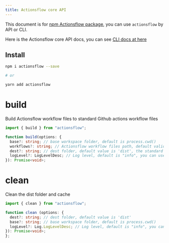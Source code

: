 ```yaml
---
title: Actionsflow core API
---
```


This document is for [npm Actionsflow package](https://www.npmjs.com/package/actionsflow), you can use `actionsflow` by API or CLI.

Here is the Actionsflow core API docs, you can see [CLI docs at here](/docs/reference/3-cli.md)

## Install

```bash
npm i actionsflow --save

# or

yarn add actionsflow
```

# build

Build Actionsflow workflow files to standard Github actions workflow files

```typescript
import { build } from "actionsflow";

function build(options: {
  base?: string; // base workspace folder, default is process.cwd()
  workflows?: string; // Actionsflow workflow files path, default valid is 'workflows'
  dest?: string; // dest folder, default value is 'dist', the standard Github actions workflow files will place to `./dist/workflows`
  logLevel?: LogLevelDesc; // Log level, default is "info", you can use one of these values, "trace" | "debug" | "info" | "warn" | "error" | "silent"
}): Promise<void>;
```

# clean

Clean the dist folder and cache

```typescript
import { clean } from "actionsflow";

function clean (options: {
  dest?: string; // dest folder, default value is 'dist'
  base?: string; // base workspace folder, default is process.cwd()
  logLevel?: Log.LogLevelDesc; // Log level, default is "info", you can use one of these values, "trace" | "debug" | "info" | "warn" | "error" | "silent"
}): Promise<void>;
};
```
